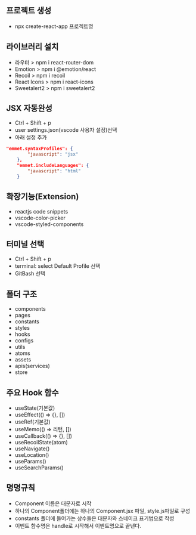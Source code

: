 ## 프로젝트 생성
- npx create-react-app 프로젝트명

## 라이브러리 설치
- 라우터 > npm i react-router-dom
- Emotion > npm i @emotion/react
- Recoil > npm i recoil
- React Icons > npm i react-icons
- Sweetalert2 > npm i sweetalert2

## JSX 자동완성
- Ctrl + Shift + p
- user settings.json(vscode 사용자 설정)선택
- 아래 설정 추가
```json
"emmet.syntaxProfiles": {
        "javascript": "jsx" 
    },
    "emmet.includeLanguages": {
        "javascript": "html"
    }
```

## 확장기능(Extension)
- reactjs code snippets
- vscode-color-picker
- vscode-styled-components

## 터미널 선택
- Ctrl + Shift + p
- terminal: select Default Profile 선택
- GitBash 선택

## 폴더 구조
- components
- pages
- constants
- styles
- hooks
- configs
- utils
- atoms
- assets
- apis(services)
- store

## 주요 Hook 함수
- useState(기본값)
- useEffect(() => {}, [])
- useRef(기본값)
- useMemo(() => 리턴, [])
- useCallback(() => {}, [])
- useRecoilState(atom)
- useNavigate()
- useLocation()
- useParams()
- useSearchParams()

## 명명규칙
- Component 이름은 대문자로 시작
- 하나의 Component폴더에는 하나의 Component.jsx 파일, style.js파일로 구성
- constants 폴더에 들어가는 상수들은 대문자와 스네이크 표기법으로 작성
- 이벤트 함수명은 handle로 시작해서 이벤트명으로 끝낸다.
